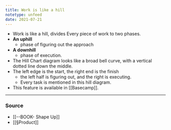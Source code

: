 ```yaml
---
title: Work is like a hill
notetype: unfeed
date: 2021-07-21
---
```


- Work is like a hill, divides Every piece of work to two phases.
-  **An uphill** 
	- phase of figuring out the approach  
- **A downhill** 
	- phase of execution. 
- The Hill Chart diagram looks like a broad bell curve, with a vertical dotted line down the middle. 
- The left edge is the start, the right end is the finish 
	- the left half is figuring out, and the right is executing.
	- Every task is mentioned in this hill diagram. 
- This feature is available in [[Basecamp]].

--- 

### Source
- [[--BOOK- Shape Up]]
- [[§Product]]